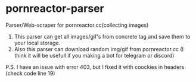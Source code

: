 # pornreactor-parser
Parser/Web-scraper for pornreactor.cc(collecting images)


1. This parser can get all images/gif's from concrete tag and save them to your local storage.
2. Also this parser can download random img/gif from pornreactor.cc (I think it will be usefull if you making a bot for telegram or discord)

P.S. I have an issue with error 403, but I fixed it with coockies in headers (check code line 19)
